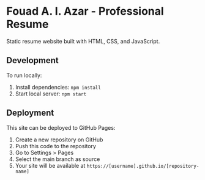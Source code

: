 # Fouad A. I. Azar - Professional Resume

Static resume website built with HTML, CSS, and JavaScript.

## Development

To run locally:

1. Install dependencies: `npm install`
2. Start local server: `npm start`

## Deployment

This site can be deployed to GitHub Pages:

1. Create a new repository on GitHub
2. Push this code to the repository
3. Go to Settings > Pages
4. Select the main branch as source
5. Your site will be available at `https://[username].github.io/[repository-name]`